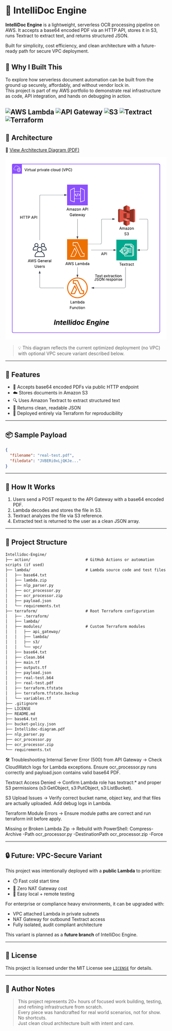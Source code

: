 # 🧠 IntelliDoc Engine

**IntelliDoc Engine** is a lightweight, serverless OCR processing pipeline on AWS. It accepts a base64 encoded PDF via an HTTP API, stores it in S3, runs Textract to extract text, and returns structured JSON.

Built for simplicity, cost efficiency, and clean architecture with a future-ready path for secure VPC deployment.

## 🎯 Why I Built This

To explore how serverless document automation can be built from the ground up securely, affordably, and without vendor lock in.  
This project is part of my AWS portfolio to demonstrate real infrastructure as code, API integration, and hands on debugging in action.

![AWS Lambda](https://img.shields.io/badge/AWS-Lambda-orange?logo=amazon-aws&logoColor=white)
![API Gateway](https://img.shields.io/badge/AWS-API_Gateway-purple?logo=amazon-aws&logoColor=white)
![S3](https://img.shields.io/badge/AWS-S3-red?logo=amazon-aws&logoColor=white)
![Textract](https://img.shields.io/badge/AWS-Textract-green?logo=amazon-aws&logoColor=white)
![Terraform](https://img.shields.io/badge/IaC-Terraform-blueviolet?logo=terraform)
---

## 🧱 Architecture

📄 [View Architecture Diagram (PDF)](intellidoc-diagram.pdf)

![IntelliDoc Diagram](intellidoc-diagram.png)

> 💡 This diagram reflects the current optimized deployment (no VPC) with optional VPC secure variant described below.

---
## 🚀 Features

- 📄 Accepts base64 encoded PDFs via public HTTP endpoint
- ☁️ Stores documents in Amazon S3
- 🔍 Uses Amazon Textract to extract structured text
- 🔁 Returns clean, readable JSON
- 🧱 Deployed entirely via Terraform for reproducibility

---

## 📦 Sample Payload

```json
{
  "filename": "real-test.pdf",
  "filedata": "JVBERi0xLjQKJe..."
}
```

---

## 🧪 How It Works

1. Users send a POST request to the API Gateway with a base64 encoded PDF.
2. Lambda decodes and stores the file in S3.
3. Textract analyzes the file via S3 reference.
4. Extracted text is returned to the user as a clean JSON array.

---

## 📁 Project Structure

```
Intellidoc-Engine/
├── action/                        # GitHub Actions or automation scripts (if used)
├── lambda/                        # Lambda source code and test files
│   ├── base64.txt
│   ├── lambda.zip
│   ├── nlp_parser.py
│   ├── ocr_processor.py
│   ├── ocr_processor.zip
│   ├── payload.json
│   └── requirements.txt
├── terraform/                     # Root Terraform configuration
│   ├── .terraform/
│   ├── lambda/
│   ├── modules/                   # Custom Terraform modules
│   │   ├── api_gateway/
│   │   ├── lambda/
│   │   ├── s3/
│   │   └── vpc/
│   ├── base64.txt
│   ├── clean.b64
│   ├── main.tf
│   ├── outputs.tf
│   ├── payload.json
│   ├── real-test.b64
│   ├── real-test.pdf
│   ├── terraform.tfstate
│   ├── terraform.tfstate.backup
│   └── variables.tf
├── .gitignore
├── LICENSE
├── README.md
├── base64.txt
├── bucket-policy.json
├── Intellidoc-diagram.pdf
├── nlp_parser.py
├── ocr_processor.py
├── ocr_processor.zip
└── requirements.txt

```

🛠️ Troubleshooting
Internal Server Error (500) from API Gateway
→ Check CloudWatch logs for Lambda exceptions. Ensure ocr_processor.py runs correctly and payload.json contains valid base64 PDF.

Textract Access Denied
→ Confirm Lambda role has textract:* and proper S3 permissions (s3:GetObject, s3:PutObject, s3:ListBucket).

S3 Upload Issues
→ Verify correct bucket name, object key, and that files are actually uploaded. Add debug logs in Lambda.

Terraform Module Errors
→ Ensure module paths are correct and run terraform init before apply.

Missing or Broken Lambda Zip
→ Rebuild with PowerShell:
Compress-Archive -Path ocr_processor.py -DestinationPath ocr_processor.zip -Force

---

## 🔒 Future: VPC-Secure Variant

This project was intentionally deployed with a **public Lambda** to prioritize:
- ⏱️ Fast cold start time
- 💸 Zero NAT Gateway cost
- 🧪 Easy local + remote testing

For enterprise or compliance heavy environments, it can be upgraded with:
- VPC attached Lambda in private subnets
- NAT Gateway for outbound Textract access
- Fully isolated, audit compliant architecture

This variant is planned as a **future branch** of IntelliDoc Engine.

---

## 📜 License

This project is licensed under the MIT License see [`LICENSE`](./LICENSE) for details.

---

## 🧠 Author Notes
> This project represents 20+ hours of focused work building, testing, and refining infrastructure from scratch.  
> Every piece was handcrafted for real world scenarios, not for show. No shortcuts.  
> Just clean cloud architecture built with intent and care.
